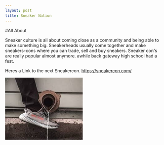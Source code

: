 ```yaml
---
layout: post
title: Sneaker Nation
---
```

 #All About    
     
     
  
  Sneaker culture is all about coming close as a community and being able to make something big. Sneakerheads usually come together and make sneakers-cons where you can trade, sell and buy sneakers. Sneaker con's are really popular almost anymore. awhile back gateway high school had a fest.      
   
   Heres a Link to the next Sneakercon. https://sneakercon.com/
   
   
   ![pogo.face](/images/aye.jpeg)
   
   

